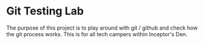 # Git Testing Lab
The purpose of this project is to play around with git / github and check how the git process works. This is for all tech campers within Inceptor's Den.
